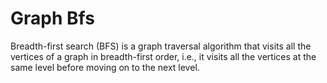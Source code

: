 # Graph Bfs

Breadth-first search (BFS) is a graph traversal algorithm that visits all the vertices of a graph in breadth-first order, i.e., it visits all the vertices at the same level before moving on to the next level.

